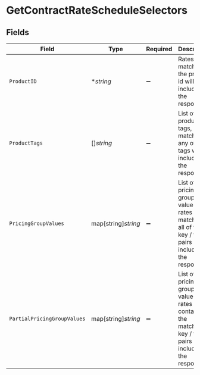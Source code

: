 # GetContractRateScheduleSelectors


## Fields

| Field                                                                                                                    | Type                                                                                                                     | Required                                                                                                                 | Description                                                                                                              |
| ------------------------------------------------------------------------------------------------------------------------ | ------------------------------------------------------------------------------------------------------------------------ | ------------------------------------------------------------------------------------------------------------------------ | ------------------------------------------------------------------------------------------------------------------------ |
| `ProductID`                                                                                                              | **string*                                                                                                                | :heavy_minus_sign:                                                                                                       | Rates matching the product id will be included in the response.                                                          |
| `ProductTags`                                                                                                            | []*string*                                                                                                               | :heavy_minus_sign:                                                                                                       | List of product tags, rates matching any of the tags will be included in the response.                                   |
| `PricingGroupValues`                                                                                                     | map[string]*string*                                                                                                      | :heavy_minus_sign:                                                                                                       | List of pricing group key value pairs, rates matching all of the key / value pairs will be included in the response.     |
| `PartialPricingGroupValues`                                                                                              | map[string]*string*                                                                                                      | :heavy_minus_sign:                                                                                                       | List of pricing group key value pairs, rates containing the matching key / value pairs will be included in the response. |